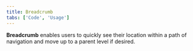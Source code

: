 ```yaml
---
title: Breadcrumb
tabs: ['Code', 'Usage']
---
```


**Breadcrumb** enables users to quickly see their location within a path of navigation and move up to a parent level if desired.

<component 
    name="Breadcrumb"
    component="breadcrumb" 
    variation="breadcrumb"
    experimental="true"
    >
</component>
<component-docs component="breadcrumb" experimental="true"></component-docs>
